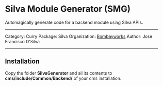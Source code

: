Silva Module Generator (SMG)
====

Automagically generate code for a backend module using Silva APIs.

____
Category: Curry
Package:  Silva
Organization: [Bombayworks](http://bombayworks.se)
Author: Jose Francisco D'Silva
____

## Installation
Copy the folder **SilvaGenerator** and all its contents to **cms/include/Common/Backend/** of your cms installation.
 
